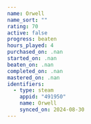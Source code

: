 ```yaml
---
name: Orwell
name_sort: ""
rating: 70
active: false
progress: beaten
hours_played: 4
purchased_on: .nan
started_on: .nan
beaten_on: .nan
completed_on: .nan
mastered_on: .nan
identifiers:
  - type: steam
    appid: "491950"
    name: Orwell
    synced_on: 2024-08-30
---
```


